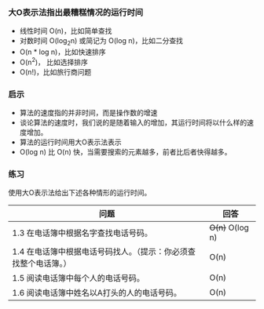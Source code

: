 ### 大O表示法指出最糟糕情况的运行时间
* 线性时间 O(n)，比如简单查找
* 对数时间 O(log<sub>2</sub>n) 或简记为 O(log n)，比如二分查找
* O(n * log n)，比如快速排序
* O(n<sup>2</sup>)， 比如选择排序
* O(n!)，比如旅行商问题

### 启示
* 算法的速度指的并非时间，而是操作数的增速
* 谈论算法的速度时，我们说的是随着输入的增加，其运行时间将以什么样的速度增加。
* 算法的运行时间用大O表示法表示
* O(log n) 比 O(n) 快，当需要搜索的元素越多，前者比后者快得越多。

### 练习
使用大O表示法给出下述各种情形的运行时间。

| 问题 | 回答|
| - |-|
| 1.3 在电话簿中根据名字查找电话号码。| ~~O(n)~~ O(log n)|
|1.4 在电话簿中根据电话号码找人。（提示：你必须查找整个电话簿。）|O(n)|
|1.5 阅读电话簿中每个人的电话号码。|O(n)|
|1.6 阅读电话簿中姓名以A打头的人的电话号码。|O(n)|